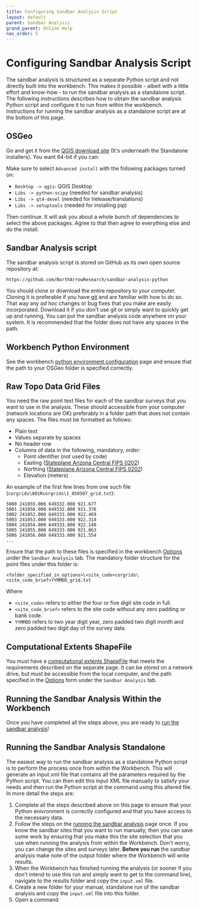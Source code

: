 ```yaml
---
title: Configuring Sandbar Analysis Script
layout: default
parent: Sandbar Analysis
grand_parent: Online Help
nav_order: 5
---
```


# Configuring Sandbar Analysis Script

The sandbar analysis is structured as a separate Python script and not directly built into the workbench. This makes it possible - albeit with a little effort and know-how - to run the sandbar analysis as a standalone script. The following instructions describes how to obtain the sandbar analysis Python script and configure it to run from within the workbench. Instructions for running the sandbar analysis as a standalone script are at the bottom of this page.

## OSGeo

Go and get it from the [QGIS download site](http://www.qgis.org/en/site/forusers/download.html) (It's underneath the Standalone installers). You want 64-bit if you can:

Make sure to select `Advanced install` with the following packages turned on:

* `Desktop -> qgis`: QGIS Desktop
* `Libs -> python-scipy` (needed for sandbar analysis)
* `Libs -> qt4-devel` (needed for lrelease/translations)
* `Libs -> setuptools` (needed for installing pip)

Then continue. It will ask you about a whole bunch of dependencies to select the above packages. Agree to that then agree to everything else and do the install.

## Sandbar Analysis script

The sandbar analysis script is stored on GitHub as its own open source repository at:

```
https://github.com/NorthArrowResearch/sandbar-analysis-python
```

You should clone or download the entire repository to your computer. Cloning it is preferable if you have [git](https://git-scm.com) and are familiar with how to do so. That way any *ad hoc* changes or bug fixes that you make are easily incorporated. Download it if you don't use git or simply want to quickly get up and running. You can put the sandbar analysis code anywhere on your system. It is recommended that the folder does not have any spaces in the path.

## Workbench Python Environment

See the workbench [python environment configuration](/Online_Help/Sandbar_Analysis/python_configuration.html) page and ensure that the path to your OSGeo folder is specified correctly.

## Raw Topo Data Grid Files

You need the raw point text files for each of the sandbar surveys that you want to use in the analysis. These should accessible from your computer (network locations are OK) preferably in a folder path that does not contain any spaces. The files must be formatted as follows:

* Plain text
* Values separate by spaces
* No header row
* Columns of data in the following, mandatory, order:
  * Point identifier (not used by code)
  * Easting ([Stateplane Arizona Central FIPS 0202](http://www.spatialreference.org/ref/sr-org/nad832011-state-plane-arizona-central-fips-0202/))
  * Northing ([Stateplane Arizona Central FIPS 0202](http://www.spatialreference.org/ref/sr-org/nad832011-state-plane-arizona-central-fips-0202/))
  * Elevation (meters)

An example of the first few lines from one such file (`corgrids\001Rcorgrids\1_050507_grid.txt`):

```
5000 241055.000 649332.000 921.677
5001 241056.000 649332.000 921.376
5002 241052.000 649333.000 922.469
5003 241053.000 649333.000 922.314
5004 241054.000 649333.000 922.140
5005 241055.000 649333.000 921.863
5006 241056.000 649333.000 921.554
...
```

Ensure that the path to these files is specified in the workbench [Options](/Online_Help/Tools_Menu/Options.html) under the `Sandbar Analysis` tab. The mandatory folder structure for the point files under this folder is:

```
<folder_specified_in_options>\<site_code>corgrids\<site_code_brief>YYMMDD_grid.txt
```

Where

* `<site_code>` refers to either the four or five digit site code in full.
* `<site_code_brief>` refers to the site code without any zero padding or bank code.
* `YYMMDD` refers to two year digit year, zero padded two digit month and zero padded two digit day of the survey date.

## Computational Extents ShapeFile

You must have a [computational extents ShapeFile](/Online_Help/Sandbar_Analysis/computational_extents.html) that meets the requirements described on the separate page. It can be stored on a network drive, but must be accessible from the local computer, and the path specified in the [Options](/Online_Help/Tools_Menu/Options.html) form under the `Sandbar Analysis` tab.

## Running the Sandbar Analysis Within the Workbench

Once you have completed all the steps above, you are ready to [run the sandbar analysis](sandbar_analysis_run)!

## Running the Sandbar Analysis Standalone

The easiest way to run the sandbar analysis as a standalone Python script is to perform the process once from *within* the Workbench. This will generate an input.xml file that contains all the parameters required by the Python script. You can then edit this input XML file manually to satisfy your needs and then run the Python script at the command using this altered file. In more detail the steps are:

1. Complete all the steps described above on this page to ensure that your Python enivronment is correctly configured and that you have access to the necessary data.
2. Follow the steps on the [running the sandbar analysis](sandbar_analysis_run) page once. If you know the sandbar sites that you want to run manually, then you can save some work by ensuring that you make this the site selection that you use when running the analysis from within the Workbench. Don't worry, you can change the sites and surveys later. **Before you run** the sandbar analysis make note of the output folder where the Workbench will write results.
3. When the Workbench has finished running the analysis (or sooner if you don't intend to use this run and simply want to get to the command line), navigate to the results folder and copy the `input.xml` file.
4. Create a new folder for your manual, standalone run of the sandbar analysis and copy the `input.xml` file into this folder.
5. Open a command   